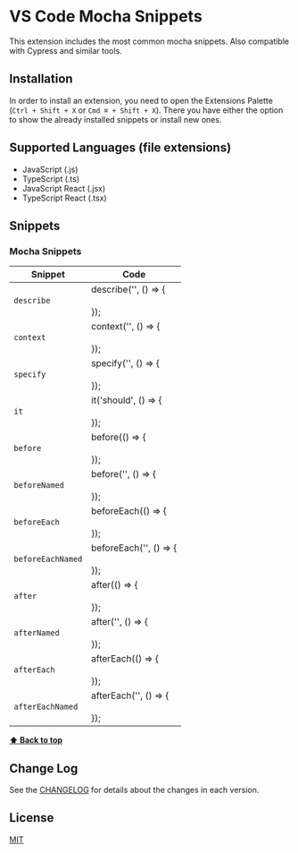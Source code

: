 # VS Code Mocha Snippets

This extension includes the most common mocha snippets. Also compatible with Cypress and similar tools.

## Installation

In order to install an extension, you need to open the Extensions Palette (`Ctrl + Shift + X` or `Cmd ⌘ + Shift + X`). There you have either the option to show the already installed snippets or install new ones.

## Supported Languages (file extensions)

- JavaScript (.js)
- TypeScript (.ts)
- JavaScript React (.jsx)
- TypeScript React (.tsx)

## Snippets

### Mocha Snippets

| Snippet       | Code                              |
| ------------- | --------------------------------- |
| `describe`    | describe('', () => {<br><br>});   |
| `context`     | context('', () => {<br><br>});    |
| `specify`     | specify('', () => {<br><br>});    |
| `it`          | it('should', () => {<br><br>});   |
| `before`      | before(() => {<br><br>});         |
| `beforeNamed` | before('', () => {<br><br>});     |
| `beforeEach`      | beforeEach(() => {<br><br>});         |
| `beforeEachNamed` | beforeEach('', () => {<br><br>});     |
| `after`      | after(() => {<br><br>});         |
| `afterNamed` | after('', () => {<br><br>});     |
| `afterEach`      | afterEach(() => {<br><br>});         |
| `afterEachNamed` | afterEach('', () => {<br><br>});     |

**[⬆ Back to top](#Installation)**

## Change Log

See the [CHANGELOG](./CHANGELOG.md) for details about the changes in each version.

## License

[MIT](./LICENSE)
